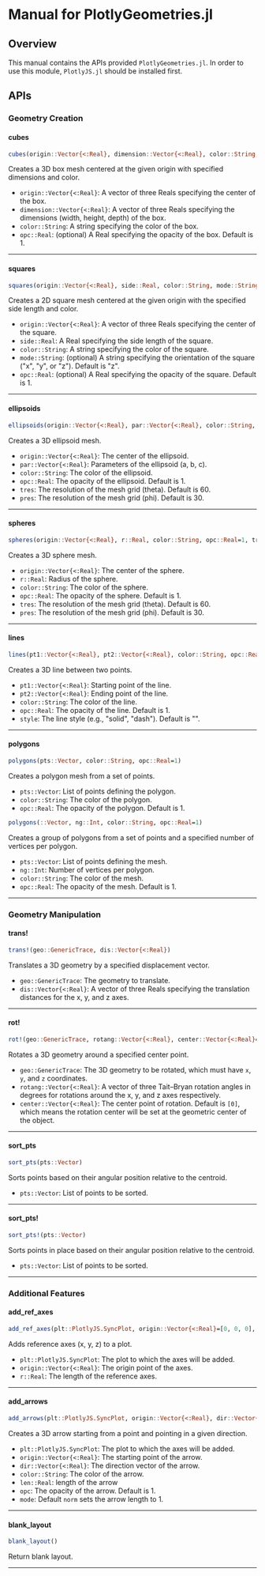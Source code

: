 # Manual for PlotlyGeometries.jl

## Overview

This manual contains the APIs provided `PlotlyGeometries.jl`. In order to use this module, `PlotlyJS.jl` should be installed first. 

## APIs

### Geometry Creation

#### cubes

```julia
cubes(origin::Vector{<:Real}, dimension::Vector{<:Real}, color::String, opc::Real=1)
```

Creates a 3D box mesh centered at the given origin with specified dimensions and color.


- `origin::Vector{<:Real}`: A vector of three Reals specifying the center of the box.
- `dimension::Vector{<:Real}`: A vector of three Reals specifying the dimensions (width, height, depth) of the box.
- `color::String`: A string specifying the color of the box.
- `opc::Real`: (optional) A Real specifying the opacity of the box. Default is 1.

___

#### squares

```julia
squares(origin::Vector{<:Real}, side::Real, color::String, mode::String="z", opc::Real=1)
```

Creates a 2D square mesh centered at the given origin with the specified side length and color.


- `origin::Vector{<:Real}`: A vector of three Reals specifying the center of the square.
- `side::Real`: A Real specifying the side length of the square.
- `color::String`: A string specifying the color of the square.
- `mode::String`: (optional) A string specifying the orientation of the square ("x", "y", or "z"). Default is "z".
- `opc::Real`: (optional) A Real specifying the opacity of the square. Default is 1.

___

#### ellipsoids

```julia
ellipsoids(origin::Vector{<:Real}, par::Vector{<:Real}, color::String, opc::Real=1, tres=60, pres=30)
```

Creates a 3D ellipsoid mesh.


- `origin::Vector{<:Real}`: The center of the ellipsoid.
- `par::Vector{<:Real}`: Parameters of the ellipsoid (a, b, c).
- `color::String`: The color of the ellipsoid.
- `opc::Real`: The opacity of the ellipsoid. Default is 1.
- `tres`: The resolution of the mesh grid (theta). Default is 60.
- `pres`: The resolution of the mesh grid (phi). Default is 30.

___

#### spheres

```julia
spheres(origin::Vector{<:Real}, r::Real, color::String, opc::Real=1, tres=60, pres=30)
```

Creates a 3D sphere mesh.


- `origin::Vector{<:Real}`: The center of the sphere.
- `r::Real`: Radius of the sphere.
- `color::String`: The color of the sphere.
- `opc::Real`: The opacity of the sphere. Default is 1.
- `tres`: The resolution of the mesh grid (theta). Default is 60.
- `pres`: The resolution of the mesh grid (phi). Default is 30.

___

#### lines

```julia
lines(pt1::Vector{<:Real}, pt2::Vector{<:Real}, color::String, opc::Real=1, style="")
```

Creates a 3D line between two points.


- `pt1::Vector{<:Real}`: Starting point of the line.
- `pt2::Vector{<:Real}`: Ending point of the line.
- `color::String`: The color of the line.
- `opc::Real`: The opacity of the line. Default is 1.
- `style`: The line style (e.g., "solid", "dash"). Default is "".

___

#### polygons

```julia
polygons(pts::Vector, color::String, opc::Real=1)
```

Creates a polygon mesh from a set of points.


- `pts::Vector`: List of points defining the polygon.
- `color::String`: The color of the polygon.
- `opc::Real`: The opacity of the polygon. Default is 1.

```julia
polygons(::Vector, ng::Int, color::String, opc::Real=1)
```

Creates a group of polygons from a set of points and a specified number of vertices per polygon.


- `pts::Vector`: List of points defining the mesh.
- `ng::Int`: Number of vertices per polygon.
- `color::String`: The color of the mesh.
- `opc::Real`: The opacity of the mesh. Default is 1.

___

### Geometry Manipulation

#### trans!

```julia
trans!(geo::GenericTrace, dis::Vector{<:Real})
```

Translates a 3D geometry by a specified displacement vector.


- `geo::GenericTrace`: The geometry to translate.
- `dis::Vector{<:Real}`: A vector of three Reals specifying the translation distances for the x, y, and z axes.

___

#### rot!

```julia
rot!(geo::GenericTrace, rotang::Vector{<:Real}, center::Vector{<:Real}=[0])
```

Rotates a 3D geometry around a specified center point.


- `geo::GenericTrace`: The 3D geometry to be rotated, which must have `x`, `y`, and `z` coordinates.
- `rotang::Vector{<:Real}`: A vector of three Tait–Bryan rotation angles in degrees for rotations around the x, y, and z axes respectively.
- `center::Vector{<:Real}`: The center point of rotation. Default is `[0]`, which means the rotation center will be set at the geometric center of the object.

___

#### sort_pts

```julia
sort_pts(pts::Vector)
```

Sorts points based on their angular position relative to the centroid.


- `pts::Vector`: List of points to be sorted.

___

#### sort_pts!

```julia
sort_pts!(pts::Vector)
```

Sorts points in place based on their angular position relative to the centroid.


- `pts::Vector`: List of points to be sorted.

___

### Additional Features

#### add_ref_axes

```julia
add_ref_axes(plt::PlotlyJS.SyncPlot, origin::Vector{<:Real}=[0, 0, 0], r::Real=1)
```

Adds reference axes (x, y, z) to a plot.


- `plt::PlotlyJS.SyncPlot`: The plot to which the axes will be added.
- `origin::Vector{<:Real}`: The origin point of the axes.
- `r::Real`: The length of the reference axes.
___

#### add_arrows

```julia
add_arrows(plt::PlotlyJS.SyncPlot, origin::Vector{<:Real}, dir::Vector{<:Real}, color::String, opc::Real=1)
```

Creates a 3D arrow starting from a point and pointing in a given direction.

- `plt::PlotlyJS.SyncPlot`: The plot to which the axes will be added.
- `origin::Vector{<:Real}`: The starting point of the arrow.
- `dir::Vector{<:Real}`: The direction vector of the arrow.
- `color::String`: The color of the arrow.
- `len::Real`: length of the arrow
- `opc`: The opacity of the arrow. Default is 1.
- `mode`: Default `norm` sets the arrow length to 1.

___

#### blank_layout

```julia
blank_layout()
```

Return blank layout.
___
